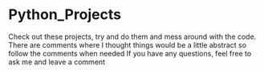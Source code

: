# Python_Projects
Check out these projects, try and do them and mess around with the code. There are comments where I thought things would be a little abstract so follow the comments when needed
If you have any questions, feel free to ask me and leave a comment
